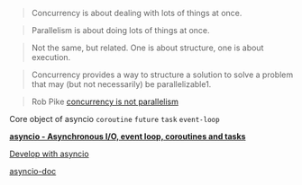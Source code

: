> Concurrency is about dealing with lots of things at once.

> Parallelism is about doing lots of things at once.

> Not the same, but related.
> One is about structure, one is about execution.

> Concurrency provides a way to structure a solution to solve a problem that may (but not necessarily) be parallelizable1.

> Rob Pike [concurrency is not parallelism](http://concur.rspace.googlecode.com/hg/talk/concur.html#slide-5)

Core object of asyncio
`coroutine` `future` `task` `event-loop`

[**asyncio - Asynchronous I/O, event loop, coroutines and tasks**](https://docs.python.org/3/library/asyncio.html)

[Develop with asyncio](https://docs.python.org/3/library/asyncio-dev.html#asyncio-dev)

[asyncio-doc](http://asyncio.readthedocs.io/en/latest/)
